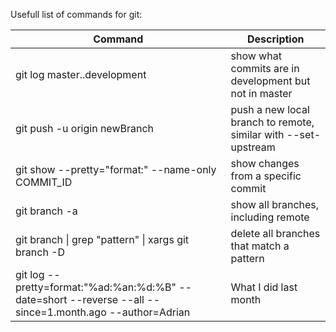 Usefull list of commands for git:

| Command  | Description |
|---|---|
| git log master..development | show what commits are in development but not in master |
| git push -u origin newBranch | push a new local branch to remote, similar with --set-upstream |
| git show --pretty="format:" --name-only COMMIT_ID | show changes from a specific commit |
| git branch -a | show all branches, including remote |
| git branch &#124; grep "pattern" &#124; xargs git branch -D | delete all branches that match a pattern |
| git log --pretty=format:"%ad:%an:%d:%B" --date=short --reverse --all --since=1.month.ago --author=Adrian | What I did last month
